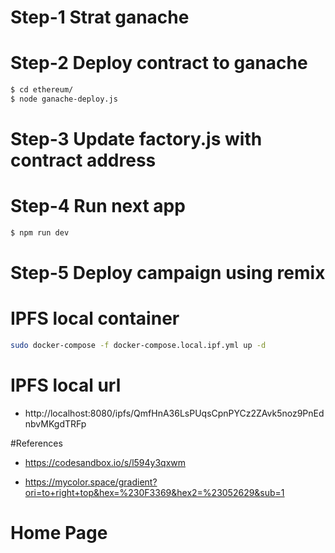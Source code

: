# Step-1 Strat ganache 


# Step-2 Deploy contract to ganache
```bash
$ cd ethereum/
$ node ganache-deploy.js
```
# Step-3 Update factory.js with contract address


# Step-4 Run next app 
```bash
$ npm run dev
```

# Step-5 Deploy campaign using remix

# IPFS local container 
```bash
sudo docker-compose -f docker-compose.local.ipf.yml up -d
```

# IPFS local url
* http://localhost:8080/ipfs/QmfHnA36LsPUqsCpnPYCz2ZAvk5noz9PnEdnbvMKgdTRFp


#References 

* https://codesandbox.io/s/l594y3qxwm

* https://mycolor.space/gradient?ori=to+right+top&hex=%230F3369&hex2=%23052629&sub=1

# Home Page

